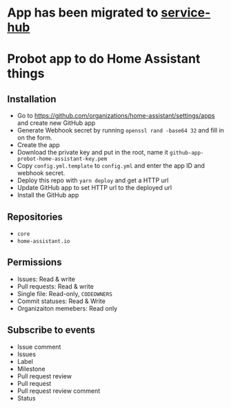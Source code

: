 # App has been migrated to [service-hub](https://github.com/home-assistant/service-hub/)

# Probot app to do Home Assistant things

## Installation

- Go to https://github.com/organizations/home-assistant/settings/apps and create new GitHub app
- Generate Webhook secret by running `openssl rand -base64 32` and fill in on the form.
- Create the app
- Download the private key and put in the root, name it `github-app-probot-home-assistant-key.pem`
- Copy `config.yml.template` to `config.yml` and enter the app ID and webhook secret.
- Deploy this repo with `yarn deploy` and get a HTTP url
- Update GitHub app to set HTTP url to the deployed url
- Install the GitHub app

## Repositories

- `core`
- `home-assistant.io`

## Permissions

- Issues: Read & write
- Pull requests: Read & write
- Single file: Read-only, `CODEOWNERS`
- Commit statuses: Read & Write
- Organizaiton memebers: Read only

## Subscribe to events

- Issue comment
- Issues
- Label
- Milestone
- Pull request review
- Pull request
- Pull request review comment
- Status

